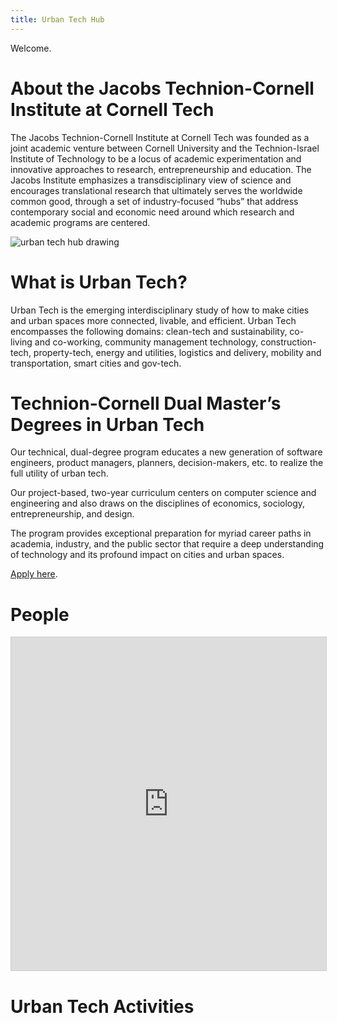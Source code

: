 ```yaml
---
title: Urban Tech Hub
---
```


Welcome.

# About the Jacobs Technion-Cornell Institute at Cornell Tech
The Jacobs Technion-Cornell Institute at Cornell Tech was founded as a joint academic venture between Cornell University and the Technion-Israel Institute of Technology to be a locus of academic experimentation and innovative approaches to research, entrepreneurship and education. The Jacobs Institute emphasizes a transdisciplinary view of science and encourages translational research that ultimately serves the worldwide common good, through a set of industry-focused “hubs” that address contemporary social and economic need around which research and academic programs are centered.

<img src="http://urbantech.cornelltech.io/hub-drawing.png" alt="urban tech hub drawing"/>

# What is Urban Tech?
Urban Tech is the emerging interdisciplinary study of how to make cities and urban spaces more connected, livable, and efficient. Urban Tech encompasses the following domains:  clean-tech and sustainability, co-living and co-working, community management technology, construction-tech, property-tech, energy and utilities, logistics and delivery, mobility and transportation, smart cities and gov-tech.

# Technion-Cornell Dual Master’s Degrees in Urban Tech
Our technical, dual-degree program educates a new generation of software engineers, product managers, planners, decision-makers, etc. to realize the full utility of urban tech.

Our project-based, two-year curriculum centers on computer science and engineering and also draws on the disciplines of economics, sociology, entrepreneurship, and design.

The program provides exceptional preparation for myriad career paths in academia, industry, and the public sector that require a deep understanding of technology and its profound impact on cities and urban spaces.

<a href="http://apply.tech.cornell.edu">Apply here</a>.

# People
<iframe class="airtable-embed" src="https://airtable.com/embed/shrGVliWT1g423ijc?backgroundColor=purple&layout=card" frameborder="0" onmousewheel="" width="100%" height="533" style="background: transparent; border: 1px solid #ccc;"></iframe>

# Urban Tech Activities
